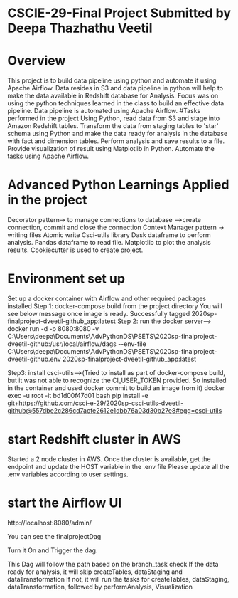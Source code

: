 # CSCIE-29-Final Project Submitted by Deepa Thazhathu Veetil
# Overview
This project is to build data pipeline using python and automate it using Apache Airflow. 
Data resides in S3 and data pipeline in python will help to make the data available in Redshift database for Analysis. 
Focus was on using the python techniques learned in the class to build an effective data pipeline.
Data pipeline is automated using Apache Airflow.
#Tasks performed in the project
Using Python, read data from S3 and stage into Amazon Redshift tables. 
Transform the data from staging tables to 'star' schema using Python and make the data ready for analysis in the database with fact and dimension tables.
Perform analysis and save results to a file.
Provide visualization of result using Matplotlib in Python. 
Automate the tasks using Apache Airflow.
# Advanced Python Learnings Applied in the project
Decorator pattern→ to manage connections to database -->create connection, commit and close the connection
Context Manager pattern → writing files
Atomic write
Csci-utils library
Dask dataframe to perform analysis.
Pandas dataframe to read file.
Matplotlib to plot the analysis results.
Cookiecutter is used to create project.

# Environment set up
Set up a docker container with Airflow and other required packages installed
Step 1:
docker-compose build from the project directory
You will see below message once image is ready.
Successfully tagged 2020sp-finalproject-dveetil-github_app:latest
Step 2:
run the docker server-->
docker run -d -p 8080:8080 -v C:\Users\deepa\Documents\AdvPythonDS\PSETS\2020sp-finalproject-dveetil-github:/usr/local/airflow/dags --env-file C:\Users\deepa\Documents\AdvPythonDS\PSETS\2020sp-finalproject-dveetil-github\.env 2020sp-finalproject-dveetil-github_app:latest

Step3:
install csci-utils-->(Tried to install as part of docker-compose build, but it was not able to recognize the CI_USER_TOKEN provided. So installed in the container and used docker commit to build an image from it)
docker exec -u root -it bd1d00f47d01 bash
pip install -e git+https://github.com/csci-e-29/2020sp-csci-utils-dveetil-github@557dbe2c286cd7acfe2612e1dbb76a03d30b27e8#egg=csci-utils

# start Redshift cluster in AWS
Started a 2 node cluster in AWS. 
Once the cluster is available, get the endpoint and update the HOST variable in the .env file
Please update all the .env variables according to user settings.

# start the Airflow UI
http://localhost:8080/admin/

You can see the finalprojectDag

Turn it On and Trigger the dag.

This Dag will follow the path based on the branch_task check
If the data ready for analysis, it will skip createTables, dataStaging and dataTransformation
If not, it will run the tasks for createTables, dataStaging, dataTransformation, followed by performAnalysis, Visualization
